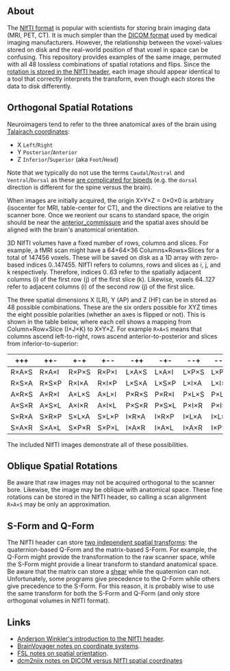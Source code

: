 ## About

The [NIfTI format](https://nifti.nimh.nih.gov) is popular with scientists for storing brain imaging data (MRI, PET, CT). It is much simpler than the [DICOM format](https://en.wikipedia.org/wiki/DICOM) used by medical imaging manufacturers. However, the relationship between the voxel-values stored on disk and the real-world position of that voxel in space can be confusing. This repository provides examples of the same image, permuted with all 48 lossless combinations of spatial rotations and flips. Since the [rotation is stored in the NIfTI header](https://brainder.org/2012/09/23/the-nifti-file-format/), each image should appear identical to a tool that correctly interprets the transform, even though each stores the data to disk differently.

## Orthogonal Spatial Rotations

Neuroimagers tend to refer to the three anatomical axes of the brain using [Talairach coordinates](https://en.wikipedia.org/wiki/Talairach_coordinates):

 - X `Left`/`Right`
 - Y `Posterior`/`Anterior`
 - Z `Inferior`/`Superior` (aka `Foot`/`Head`)

Note that we typically do not use the terms `Caudal`/`Rostral` and `Ventral`/`Dorsal` as these [are complicated for bipeds](https://en.wikipedia.org/wiki/Anatomical_terms_of_location) (e.g. the `dorsal` direction is different for the spine versus the brain).

When images are initially acquired, the origin X×Y×Z = 0×0×0 is arbitrary (isocenter for MRI, table-center for CT), and the directions are relative to the scanner bore. Once we reorient our scans to standard space, the origin should be near the [anterior_commissure](https://en.wikipedia.org/wiki/Anterior_commissure) and the spatial axes should be aligned with the brain's anatomical orientation.

3D NIfTI volumes have a fixed number of rows, columns and slices. For example, a fMRI scan might have a 64×64×36 Columns×Rows×Slices for a total of 147456 voxels. These will be saved on disk as a 1D array with zero-based indices 0..147455. NIfTI refers to columns, rows and slices as i, j, and k respectively. Therefore, indices 0..63 refer to the spatially adjacent columns (i) of the first row (j) of the first slice (k). Likewise, voxels 64..127 refer to adjacent columns (i) of the second row (j) of the first slice.

The three spatial dimensions X (LR), Y (AP) and Z (HF) can be in stored as 48 possible combinations. These are the six orders possible for XYZ times the eight possible polarities (whether an axes is flipped or not). This is shown in the table below, where each cell shows a mapping from Column×Row×Slice (I×J×K) to X×Y×Z. For example `R×A×S` means that columns ascend left-to-right, rows ascend anterior-to-posterior and slices from inferior-to-superior:
 
| +++   | ++-   | +-+   | +--   | -++   | -+-   | --+   | ---   |
| ----- | ----- | ----- | ------| ----- | ------| ------| ----- |
| R×A×S | R×A×I | R×P×S | R×P×I | L×A×S | L×A×I | L×P×S | L×P×I |
| R×S×A | R×S×P | R×I×A | R×I×P | L×S×A | L×S×P | L×I×A | L×I×P |
| A×R×S | A×R×I | A×L×S | A×L×I | P×R×S | P×R×I | P×L×S | P×L×I |
| A×S×R | A×S×L | A×I×R | A×I×L | P×S×R | P×S×L | P×I×R | P×I×L |
| S×R×A | S×R×P | S×L×A | S×L×P | I×R×A | I×R×P | I×L×A | I×L×P |
| S×A×R | S×A×L | S×P×R | S×P×L | I×A×R | I×A×L | I×A×R | I×P×L |

The included NIfTI images demonstrate all of these possibilities.

## Oblique Spatial Rotations

Be aware that raw images may not be acquired orthogonal to the scanner bore. Likewise, the image may be oblique with anatomical space. These fine rotations can be stored in the NIfTI header, so calling a scan alignment `R×A×S` may be only an approximation.

## S-Form and Q-Form

The NIfTI header can store [two independent spatial transforms](https://nifti.nimh.nih.gov/nifti-1/documentation/nifti1fields/nifti1fields_pages/qsform.html): the quaternion-based Q-Form and the matrix-based S-Form. For example, the Q-Form might provide the transformation to the raw scanner space, while the S-Form might provide a linear transform to standard anatomical space. Be aware that the matrix can store a [shear](https://discourse.itk.org/t/saving-non-orthogonal-volume-in-nifti-format/2760/21) while the quaternion can not. Unfortunately, some programs give precedence to the Q-Form while others give precedence to the S-Form. For this reason, it is probably wise to use the same transform for both the S-Form and Q-Form (and only store orthogonal volumes in NIfTI format).

## Links

 - [Anderson Winkler's introduction to the NIfTI header](https://brainder.org/2012/09/23/the-nifti-file-format/).
 - [BrainVoyager notes on coordinate systems](https://www.brainvoyager.com/bv/doc/UsersGuide/CoordsAndTransforms/CoordinateSystems.html).
 - [FSL notes on spatial orientation](https://fsl.fmrib.ox.ac.uk/fsl/fslwiki/Orientation%20Explained).
 - [dcm2niix notes on DICOM versus NIfTI spatial coordinates](https://www.nitrc.org/plugins/mwiki/index.php/dcm2nii:MainPage#Spatial_Coordinates)





 
 
